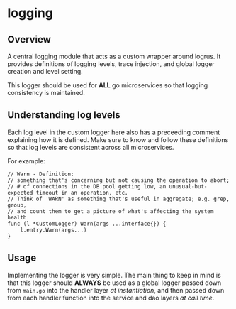 # logging

## Overview

A central logging module that acts as a custom wrapper around logrus. It provides definitions of logging levels, trace injection, and global logger creation and level setting.

This logger should be used for **ALL** go microservices so that logging consistency is maintained.

## Understanding log levels

Each log level in the custom logger here also has a preceeding comment explaining how it is defined. Make sure to know and follow these definitions so that log levels are consistent across all microservices.

For example:

```golang
// Warn - Definition:
// something that's concerning but not causing the operation to abort;
// # of connections in the DB pool getting low, an unusual-but-expected timeout in an operation, etc.
// Think of 'WARN' as something that's useful in aggregate; e.g. grep, group,
// and count them to get a picture of what's affecting the system health
func (l *CustomLogger) Warn(args ...interface{}) {
    l.entry.Warn(args...)
}
```

## Usage

Implementing the logger is very simple. The main thing to keep in mind is that this logger should **ALWAYS** be used as a global logger passed down from `main.go` into the handler layer *at instantiation*, and then passed down from each handler function into the service and dao layers *at call time*.
